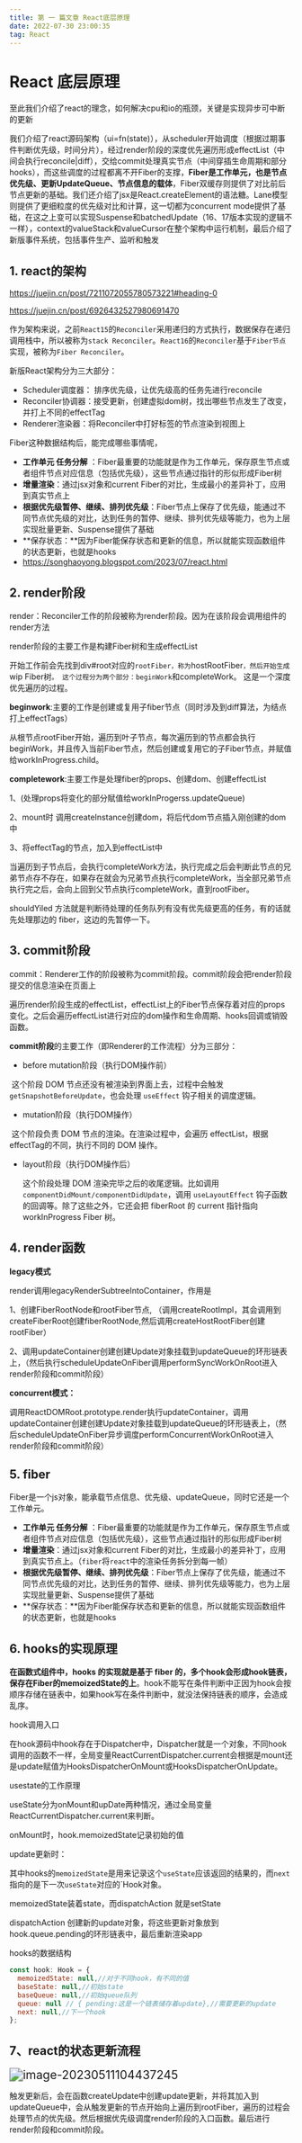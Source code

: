 ```yaml
---
title: 第 一 篇文章 React底层原理
date: 2022-07-30 23:00:35
tag: React
---
```

# React 底层原理

至此我们介绍了react的理念，如何解决cpu和io的瓶颈，关键是实现异步可中断的更新

我们介绍了react源码架构（ui=fn(state)），从scheduler开始调度（根据过期事件判断优先级，时间分片），经过render阶段的深度优先遍历形成effectList（中间会执行reconcile|diff），交给commit处理真实节点（中间穿插生命周期和部分hooks），而这些调度的过程都离不开Fiber的支撑，**Fiber是工作单元，也是节点优先级、更新UpdateQueue、节点信息的载体**，Fiber双缓存则提供了对比前后节点更新的基础。我们还介绍了jsx是React.createElement的语法糖。Lane模型则提供了更细粒度的优先级对比和计算，这一切都为concurrent mode提供了基础，在这之上变可以实现Suspense和batchedUpdate（16、17版本实现的逻辑不一样），context的valueStack和valueCursor在整个架构中运行机制，最后介绍了新版事件系统，包括事件生产、监听和触发

## 1. react的架构

https://juejin.cn/post/7211072055780573221#heading-0

https://juejin.cn/post/6926432527980691470

作为架构来说，之前`React15`的`Reconciler`采用递归的方式执行，数据保存在递归调用栈中，所以被称为`stack Reconciler`。`React16`的`Reconciler`基于`Fiber节点`实现，被称为`Fiber Reconciler`。

新版React架构分为三大部分：

- Scheduler调度器：  排序优先级，让优先级高的任务先进行reconcile
- Reconciler协调器：接受更新，创建虚拟dom树，找出哪些节点发生了改变，并打上不同的effectTag
- Renderer渲染器：将Reconciler中打好标签的节点渲染到视图上



Fiber这种数据结构后，能完成哪些事情呢，

- **工作单元 任务分解** ：Fiber最重要的功能就是作为工作单元，保存原生节点或者组件节点对应信息（包括优先级），这些节点通过指针的形似形成Fiber树
- **增量渲染**：通过jsx对象和current Fiber的对比，生成最小的差异补丁，应用到真实节点上
- **根据优先级暂停、继续、排列优先级**：Fiber节点上保存了优先级，能通过不同节点优先级的对比，达到任务的暂停、继续、排列优先级等能力，也为上层实现批量更新、Suspense提供了基础
- **保存状态：**因为Fiber能保存状态和更新的信息，所以就能实现函数组件的状态更新，也就是hooks
- https://songhaoyong.blogspot.com/2023/07/react.html

## 2. render阶段

render：Reconciler工作的阶段被称为render阶段。因为在该阶段会调用组件的render方法

render阶段的主要工作是构建Fiber树和生成effectList

开始工作前会先找到div#root对应的`rootFiber，称为`hostRootFiber`，然后开始生成`wip Fiber树`。 这个过程分为两个部分：beginWork`和completeWork。 这是一个深度优先遍历的过程。

**beginwork**:主要的工作是创建或复用子fiber节点（同时涉及到diff算法，为结点打上effectTags）

从根节点rootFiber开始，遍历到叶子节点，每次遍历到的节点都会执行beginWork，并且传入当前Fiber节点，然后创建或复用它的子Fiber节点，并赋值给workInProgress.child。

**completework**:主要工作是处理fiber的props、创建dom、创建effectList 

1、(处理props将变化的部分賦值给workInProgerss.updateQueue)

2、mount时 调用createInstance创建dom，将后代dom节点插入刚创建的dom中

3、将effectTag的节点，加入到effectList中

当遍历到子节点后，会执行completeWork方法，执行完成之后会判断此节点的兄弟节点存不存在，如果存在就会为兄弟节点执行completeWork，当全部兄弟节点执行完之后，会向上回到父节点执行completeWork，直到rootFiber。



shouldYiled 方法就是判断待处理的任务队列有没有优先级更高的任务，有的话就先处理那边的 fiber，这边的先暂停一下。

## 3. commit阶段

commit：Renderer工作的阶段被称为commit阶段。commit阶段会把render阶段提交的信息渲染在页面上

遍历render阶段生成的effectList，effectList上的Fiber节点保存着对应的props变化。之后会遍历effectList进行对应的dom操作和生命周期、hooks回调或销毁函数。

**commit阶段**的主要工作（即Renderer的工作流程）分为三部分：

- before mutation阶段（执行DOM操作前）

​		这个阶段 DOM 节点还没有被渲染到界面上去，过程中会触发 `getSnapshotBeforeUpdate`，也会处理 `useEffect` 钩子相关的调度逻辑。

- mutation阶段（执行DOM操作）

​		这个阶段负责 DOM 节点的渲染。在渲染过程中，会遍历 effectList，根据effectTag的不同，执行不同的 DOM 操作。

- layout阶段（执行DOM操作后）

  这个阶段处理 DOM 渲染完毕之后的收尾逻辑。比如调用 `componentDidMount/componentDidUpdate`，调用 `useLayoutEffect` 钩子函数的回调等。除了这些之外，它还会把 fiberRoot 的 current 指针指向 workInProgress Fiber 树。


## 4. render函数

**legacy模式**

render调用legacyRenderSubtreeIntoContainer，作用是

1、创建FiberRootNode和rootFiber节点, （调用createRootImpl，其会调用到createFiberRoot创建fiberRootNode,然后调用createHostRootFiber创建rootFiber）

2、调用updateContainer创建创建Update对象挂载到updateQueue的环形链表上，（然后执行scheduleUpdateOnFiber调用performSyncWorkOnRoot进入render阶段和commit阶段）

**concurrent模式：**

调用ReactDOMRoot.prototype.render执行updateContainer，调用updateContainer创建创建Update对象挂载到updateQueue的环形链表上，（然后scheduleUpdateOnFiber异步调度performConcurrentWorkOnRoot进入render阶段和commit阶段）

## 5. fiber

Fiber是一个js对象，能承载节点信息、优先级、updateQueue，同时它还是一个工作单元。

- **工作单元 任务分解** ：Fiber最重要的功能就是作为工作单元，保存原生节点或者组件节点对应信息（包括优先级），这些节点通过指针的形似形成Fiber树
- **增量渲染**：通过jsx对象和current Fiber的对比，生成最小的差异补丁，应用到真实节点上。（`fiber`将`react`中的渲染任务拆分到每一帧）
- **根据优先级暂停、继续、排列优先级**：Fiber节点上保存了优先级，能通过不同节点优先级的对比，达到任务的暂停、继续、排列优先级等能力，也为上层实现批量更新、Suspense提供了基础
- **保存状态：**因为Fiber能保存状态和更新的信息，所以就能实现函数组件的状态更新，也就是hooks

## 6. hooks的实现原理

**在函数式组件中，hooks 的实现就是基于 fiber 的，多个hook会形成hook链表，保存在Fiber的memoizedState的上**。hook不能写在条件判断中正因为hook会按顺序存储在链表中，如果hook写在条件判断中，就没法保持链表的顺序，会造成乱序。

hook调用入口

在hook源码中hook存在于Dispatcher中，Dispatcher就是一个对象，不同hook 调用的函数不一样，全局变量ReactCurrentDispatcher.current会根据是mount还是update赋值为HooksDispatcherOnMount或HooksDispatcherOnUpdate。



usestate的工作原理



useState分为onMount和upDate两种情况，通过全局变量ReactCurrentDispatcher.current来判断。

onMount时，hook.memoizedState记录初始的值

update更新时：

其中hooks的`memoizedState`是用来记录这个`useState`应该返回的结果的，而`next`指向的是下一次`useState`对应的`Hook对象。



memoizedState装着state，而dispatchAction 就是setState

dispatchAction 创建新的update对象，将这些更新对象放到hook.queue.pending的环形链表中，最后重新渲染app



hooks的数据结构

```js
const hook: Hook = {
  memoizedState: null,//对于不同hook，有不同的值
  baseState: null,//初始state
  baseQueue: null,//初始queue队列
  queue: null // { pending:这是一个链表储存着update},//需要更新的update
  next: null,//下一个hook
};
```

## 7、react的状态更新流程

<img src="img/image-20230511104437245.png" alt="image-20230511104437245" style="zoom:150%;" />

触发更新后，会在函数createUpdate中创建update更新，并将其加入到updateQueue中，会从触发更新的节点开始向上遍历到rootFiber，遍历的过程会处理节点的优先级。然后根据优先级调度render阶段的入口函数。最后进行render阶段和commit阶段。
